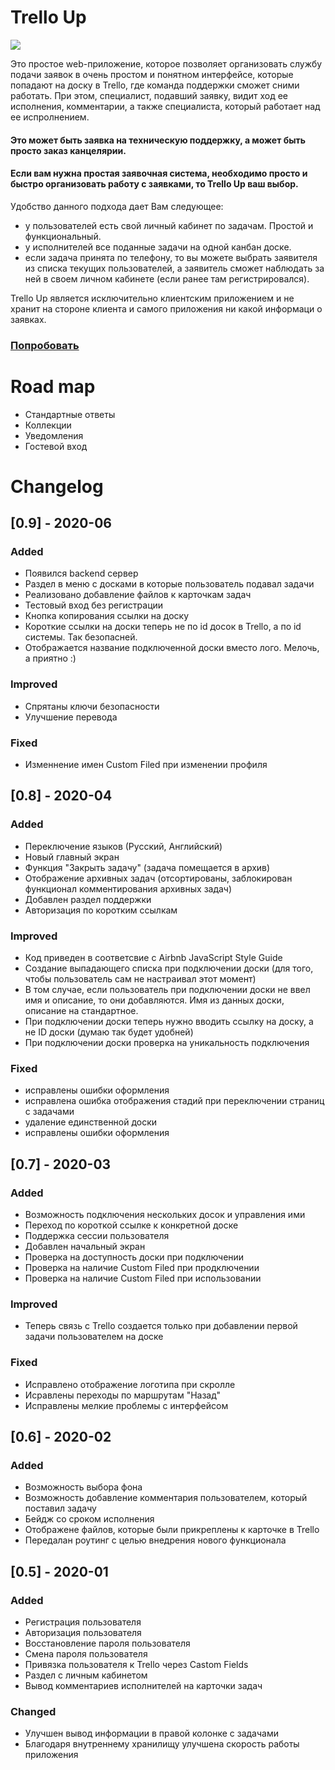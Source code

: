 # Trello Up

<img src="http://dkonnov.ru/github/trello-up.gif">

Это простое web-приложение, которое позволяет организовать службу подачи заявок в очень простом и понятном интерфейсе, которые попадают на доску в Trello, где команда поддержки сможет сними работать.
При этом, специалист, подавший заявку, видит ход ее исполнения, комментарии, а также специалиста, который работает над ее испролнением.

#### Это может быть заявка на техническую поддержку, а может быть просто заказ канцелярии.

#### Если вам нужна простая заявочная система, необходимо просто и быстро организовать работу с заявками, то Trello Up ваш выбор.

Удобство данного подхода дает Вам следующее:

- у пользователей есть свой личный кабинет по задачам. Простой и функциональный.
- у исполнителей все поданные задачи на одной канбан доске.
- если задача принята по телефону, то вы можете выбрать заявителя из списка текущих пользователей, а заявитель сможет наблюдать за ней в своем личном кабинете (если ранее там регистрировался).

Trello Up является исключительно клиентским приложением и не хранит на стороне клиента и самого приложения ни какой информаци о заявках.

### [Попробовать](http://trello-up.ru/)

# Road map

- Стандартные ответы
- Коллекции
- Уведомления
- Гостевой вход

# Changelog

## [0.9] - 2020-06

### Added

- Появился backend сервер
- Раздел в меню с досками в которые пользователь подавал задачи
- Реализовано добавление файлов к карточкам задач
- Тестовый вход без регистрации
- Кнопка копирования ссылки на доску
- Короткие ссылки на доски теперь не по id досок в Trello, а по id системы. Так безопасней.
- Отображается название подключенной доски вместо лого. Мелочь, а приятно :)

### Improved

- Спрятаны ключи безопасности
- Улучшение перевода

### Fixed

- Изменнение имен Custom Filed при изменении профиля

## [0.8] - 2020-04

### Added

- Переключение языков (Русский, Английский)
- Новый главный экран
- Функция "Закрыть задачу" (задача помещается в архив)
- Отображение архивных задач (отсортированы, заблокирован функционал комментирования архивных задач)
- Добавлен раздел поддержки
- Авторизация по коротким ссылкам

### Improved

- Код приведен в соответсвие с Airbnb JavaScript Style Guide
- Создание выпадающего списка при подключении доски (для того, чтобы пользователь сам не настраивал этот момент)
- В том случае, если пользователь при подключении доски не ввел имя и описание, то они добавляются. Имя из данных доски, описание на стандартное.
- При подключении доски теперь нужно вводить ссылку на доску, а не ID доски (думаю так будет удобней)
- При подключении доски проверка на уникальность подключения

### Fixed

- исправлены ошибки оформления
- исправлена ошибка отображения стадий при переключении страниц с задачами
- удаление единственной доски
- исправлены ошибки оформления

## [0.7] - 2020-03

### Added

- Возможность подключения нескольких досок и управления ими
- Переход по короткой ссылке к конкретной доске
- Поддержка сессии пользователя
- Добавлен начальный экран
- Проверка на доступность доски при подключении
- Проверка на наличие Custom Filed при продключении
- Проверка на наличие Custom Filed при использовании

### Improved

- Теперь связь с Trello создается только при добавлении первой задачи пользователем на доске

### Fixed

- Исправлено отображение логотипа при скролле
- Исравлены переходы по маршрутам "Назад"
- Исправлены мелкие проблемы с интерфейсом

## [0.6] - 2020-02

### Added

- Возможность выбора фона
- Возможность добавление комментария пользователем, который поставил задачу
- Бейдж со сроком исполнения
- Отображене файлов, которые были прикреплены к карточке в Trello
- Передалан роутинг с целью внедрения нового функционала

## [0.5] - 2020-01

### Added

- Регистрация пользователя
- Авторизация пользователя
- Восстановление пароля пользователя
- Смена пароля пользователя
- Привязка пользователя к Trello через Castom Fields
- Раздел с личным кабинетом
- Вывод комментариев исполнителей на карточки задач

### Changed

- Улучшен вывод информации в правой колонке с задачами
- Благодаря внутреннему хранилищу улучшена скорость работы приложения
